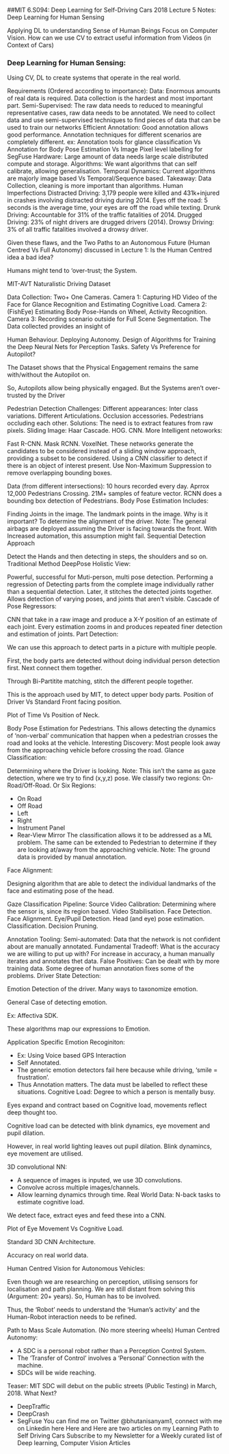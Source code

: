 ##MIT 6.S094: Deep Learning for Self-Driving Cars 2018 Lecture 5 Notes: Deep Learning for Human Sensing


Applying DL to understanding Sense of Human Beings
Focus on Computer Vision.
How can we use CV to extract useful information from Videos (in Context of Cars)

### Deep Learning for Human Sensing:
Using CV, DL to create systems that operate in the real world.

Requirements (Ordered according to importance):
Data:
Enormous amounts of real data is required. Data collection is the hardest and most important part.
Semi-Supervised:
The raw data needs to reduced to meaningful representative cases, raw data needs to be annotated. 
We need to collect data and use semi-supervised techniques to find pieces of data that can be used to train our networks
Efficient Annotation:
Good annotation allows good performance. 
Annotation techniques for different scenarios are completely different. ex: Annotation tools for glance classification Vs Annotation for Body Pose Estimation Vs Image Pixel level labelling for SegFuse
Hardware:
Large amount of data needs large scale distributed compute and storage.
Algorithms:
We want algorithms that can self calibrate, allowing generalisation.
Temporal Dynamics:
Current algorithms are majorly image based Vs Temporal/Sequence based.
Takeaway: Data Collection, cleaning is more important than algorithms.
Human Imperfections
Distracted Driving:
3,179 people were killed and 431k+injured in crashes involving distracted driving during 2014.
Eyes off the road:
5 seconds is the average time, your eyes are off the road while texting.
Drunk Driving:
Accountable for 31% of the traffic fatalities of 2014.
Drugged Driving:
23% of night drivers are drugged drivers (2014).
Drowsy Driving:
3% of all traffic fatalities involved a drowsy driver.


Given these flaws, and the Two Paths to an Autonomous Future (Human Centred Vs Full Autonomy) discussed in Lecture 1:
Is the Human Centred idea a bad idea?


Humans might tend to ‘over-trust; the System.

MIT-AVT Naturalistic Driving Dataset

Data Collection:
Two+ One Cameras.
Camera 1: Capturing HD Video of the Face for Glance Recognition and Estimating Cognitive Load.
Camera 2: (FishEye) Estimating Body Pose-Hands on Wheel, Activity Recognition.
Camera 3: Recording scenario outside for Full Scene Segmentation.
The Data collected provides an insight of

Human Behaviour.
Deploying Autonomy.
Design of Algorithms for Training the Deep Neural Nets for Perception Tasks.
Safety Vs Preference for Autopilot?


The Dataset shows that the Physical Engagement remains the same with/without the Autopilot on.

So, Autopilots allow being physically engaged. But the Systems aren’t over-trusted by the Driver

Pedestrian Detection
Challenges:
Different appearances: Inter class variations.
Different Articulations.
Occlusion accessories.
Pedestrians occluding each other.
Solutions:
The need is to extract features from raw pixels.
Sliding Image:
Haar Cascade.
HOG.
CNN.
More Intelligent netoworks:

Fast R-CNN.
Mask RCNN.
VoxelNet.
These networks generate the candidates to be considered instead of a sliding window approach, providing a subset to be considered.
Using a CNN classifier to detect if there is an object of interest present.
Use Non-Maximum Suppression to remove overlapping bounding boxes.


Data (from different intersections):
10 hours recorded every day.
Aprrox 12,000 Pedestrians Crossing.
21M+ samples of feature vector.
RCNN does a bounding box detection of Pedestrians.
Body Pose Estimation
Includes:

Finding Joints in the image.
The landmark points in the image.
Why is it important?
To determine the alignment of the driver.
Note: The general airbags are deployed assuming the Driver is facing towards the front.
With Increased automation, this assumption might fail.
Sequential Detection Approach

Detect the Hands and then detecting in steps, the shoulders and so on.
Traditional Method
DeepPose Holistic View:

Powerful, successful for Muti-person, multi pose detection.
Performing a regression of Detecting parts from the complete image individually rather than a sequential detection.
Later, it stitches the detected joints together.
Allows detection of varying poses, and joints that aren’t visible.
Cascade of Pose Regressors:

CNN that take in a raw image and produce a X-Y position of an estimate of each joint.
Every estimation zooms in and produces repeated finer detection and estimation of joints.
Part Detection:

We can use this approach to detect parts in a picture with multiple people.

First, the body parts are detected without doing individual person detection first.
Next connect them together.

Through Bi-Partitite matching, stitch the different people together.

This is the approach used by MIT, to detect upper body parts.
Position of Driver Vs Standard Front facing position.

Plot of Time Vs Position of Neck.

Body Pose Estimation for Pedestrians.
This allows detecting the dynamics of ‘non-verbal’ communication that happen when a pedestrian crosses the road and looks at the vehicle.
Interesting Discovery: Most people look away from the approaching vehicle before crossing the road.
Glance Classification:

Determining where the Driver is looking.
Note: This isn’t the same as gaze detection, where we try to find (x,y,z) pose. 
We classify two regions: On-Road/Off-Road.
Or Six Regions: 
- On Road
- Off Road
- Left
- Right
- Instrument Panel 
- Rear-View Mirror
The classification allows it to be addressed as a ML problem.
The same can be extended to Pedestrian to determine if they are looking at/away from the approaching vehicle.
Note: The ground data is provided by manual annotation.

Face Alignment:

Designing algorithm that are able to detect the individual landmarks of the face and estimating pose of the head.

Gaze Classification Pipeline:
Source Video
Calibration:
Determining where the sensor is, since its region based.
Video Stabilisation.
Face Detection.
Face Alignment.
Eye/Pupil Detection.
Head (and eye) pose estimation.
Classification.
Decision Pruning.

Annotation Tooling:
Semi-automated: Data that the network is not confident about are manually annotated.
Fundamental Tradeoff:
What is the accuracy we are willing to put up with?
For increase in accuracy, a human manually iterates and annotates thet data.
False Positives:
Can be dealt with by more training data. 
Some degree of human annotation fixes some of the problems.
Driver State Detection:


Emotion Detection of the driver.
Many ways to taxonomize emotion.

General Case of detecting emotion.

Ex: Affectiva SDK.

These algorithms map our expressions to Emotion.

Application Specific Emotion Recoginiton:
- Ex: Using Voice based GPS Interaction
- Self Annotated. 
- The generic emotion detectors fail here because while driving, ‘smile = frustration’. 
- Thus Annotation matters. The data must be labelled to reflect these situations.
Cognitive Load:
Degree to which a person is mentally busy.

Eyes expand and contract based on Cognitive load, movements reflect deep thought too.

Cognitive load can be detected with blink dynamics, eye movement and pupil dilation.

However, in real world lighting leaves out pupil dilation.
Blink dynamincs, eye movement are utilised.

3D convolutional NN:
- A sequence of images is inputed, we use 3D convolutions.
- Convolve across multiple images/channels. 
- Allow learning dynamics through time.
Real World Data:
N-back tasks to estimate cognitive load.

We detect face, extract eyes and feed these into a CNN.

Plot of Eye Movement Vs Cognitive Load.


Standard 3D CNN Architecture.

Accuracy on real world data.

Human Centred Vision for Autonomous Vehicles:

Even though we are researching on perception, utilising sensors for localisation and path planning. We are still distant from solving this (Argument: 20+ years). 
So, Human has to be involved.

Thus, the ‘Robot’ needs to understand the ‘Human’s activity’ and the Human-Robot interaction needs to be refined.

Path to Mass Scale Automation. 
(No more steering wheels)
Human Centred Autonomy:
- A SDC is a personal robot rather than a Perception Control System.
- The ‘Transfer of Control’ involves a ‘Personal’ Connection with the machine. 
- SDCs will be wide reaching.

Teaser: MIT SDC will debut on the public streets (Public Testing) in March, 2018.
What Next?
- DeepTraffic
- DeepCrash
- SegFuse
You can find me on Twitter @bhutanisanyam1, connect with me on Linkedin here
Here and Here are two articles on my Learning Path to Self Driving Cars
Subscribe to my Newsletter for a Weekly curated list of Deep learning, Computer Vision Articles
